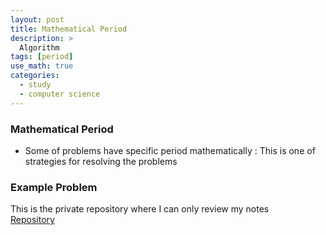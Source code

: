 ```yaml
---
layout: post
title: Mathematical Period
description: >
  Algorithm
tags: [period]
use_math: true
categories:
  - study
  - computer science
---
```

### Mathematical Period
* Some of problems have specific period mathematically : This is one of strategies for resolving the problems

### Example Problem
This is the private repository where I can only review my notes<br>
[Repository](https://github.com/hyun-jin891/hidden-post-hyunjin891-github-blog/blob/master/_posts/study/computer%20science/2024-04-07-Mathematical-Period.md)
